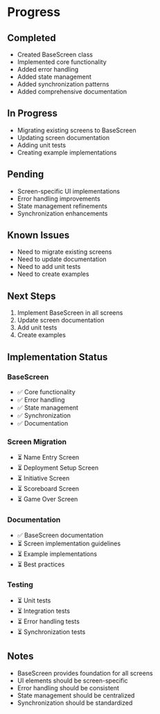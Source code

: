 # Progress

## Completed

- Created BaseScreen class
- Implemented core functionality
- Added error handling
- Added state management
- Added synchronization patterns
- Added comprehensive documentation

## In Progress

- Migrating existing screens to BaseScreen
- Updating screen documentation
- Adding unit tests
- Creating example implementations

## Pending

- Screen-specific UI implementations
- Error handling improvements
- State management refinements
- Synchronization enhancements

## Known Issues

- Need to migrate existing screens
- Need to update documentation
- Need to add unit tests
- Need to create examples

## Next Steps

1. Implement BaseScreen in all screens
2. Update screen documentation
3. Add unit tests
4. Create examples

## Implementation Status

### BaseScreen

- ✅ Core functionality
- ✅ Error handling
- ✅ State management
- ✅ Synchronization
- ✅ Documentation

### Screen Migration

- ⏳ Name Entry Screen
- ⏳ Deployment Setup Screen
- ⏳ Initiative Screen
- ⏳ Scoreboard Screen
- ⏳ Game Over Screen

### Documentation

- ✅ BaseScreen documentation
- ⏳ Screen implementation guidelines
- ⏳ Example implementations
- ⏳ Best practices

### Testing

- ⏳ Unit tests
- ⏳ Integration tests
- ⏳ Error handling tests
- ⏳ Synchronization tests

## Notes

- BaseScreen provides foundation for all screens
- UI elements should be screen-specific
- Error handling should be consistent
- State management should be centralized
- Synchronization should be standardized
